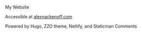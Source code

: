 My Website

Accessible at <a href="https://alexnackenoff.com">alexnackenoff.com</a>

Powered by Hugo, ZZO theme, Netlify, and Staticman Comments

